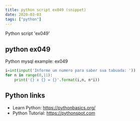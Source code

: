 ```yaml
---
title: python script ex049 (snippet)
date: 2020-03-03
tags: ["python"]
---
```

Python script 'ex049'


## python ex049

Python mysql example: ex049

```python
i=int(input('Informe um numero para saber sua tabuada: '))
for n in range(0,11):
    print('{} x {} = {}'.format(i,n, n*i))


```

## Python links

- Learn Python: https://pythonbasics.org/
- Python Tutorial: https://pythonspot.com
